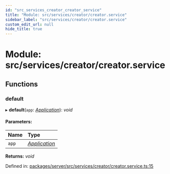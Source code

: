 ```yaml
---
id: "src_services_creator_creator_service"
title: "Module: src/services/creator/creator.service"
sidebar_label: "src/services/creator/creator.service"
custom_edit_url: null
hide_title: true
---
```


# Module: src/services/creator/creator.service

## Functions

### default

▸ **default**(`app`: [*Application*](src_declarations.md#application)): *void*

#### Parameters:

Name | Type |
:------ | :------ |
`app` | [*Application*](src_declarations.md#application) |

**Returns:** *void*

Defined in: [packages/server/src/services/creator/creator.service.ts:15](https://github.com/xr3ngine/xr3ngine/blob/7650c2bea/packages/server/src/services/creator/creator.service.ts#L15)
